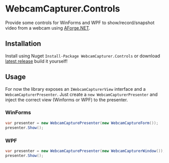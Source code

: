 # WebcamCapturer.Controls

Provide some controls for WinForms and WPF to show/record/snapshot video from a webcam using [AForge.NET](https://github.com/andrewkirillov/AForge.NET).

## Installation

Install using Nuget `Install-Package WebcamCapturer.Controls` or download [latest release]() build it yourself!

## Usage

For now the library exposes an `IWebcamCapturerView` interface and a `WebcamCapturerPresenter`.
Just create a `new WebcamCapturerPresenter` and inject the correct view (Winforms or WPF) to the presenter.

### WinForms

```csharp
var presenter = new WebcamCapturePresenter(new WebcamCaptureForm());
presenter.Show();
```

### WPF

```csharp
var presenter = new WebcamCapturePresenter(new WebcamCapturerWindow());
presenter.Show();
```
